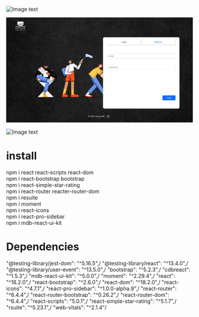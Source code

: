 

![Image text](https://github.com/rcRen/mini-movie-review-react-demoweb/blob/main/assets/localhost_3000_%20(1).png)



![Image text](https://github.com/rcRen/mini-movie-review-react-demoweb/blob/main/assets/localhost_3000_movie_436270%20(1).png)



![Image text](https://github.com/rcRen/mini-movie-review-react-demoweb/blob/main/assets/localhost_3000_movie_436270.png)

# install

npm i react react-scripts react-dom  
npm i react-bootstrap bootstrap  
npm i react-simple-star-rating  
npm i react-router reacter-router-dom  
npm i resuite  
npm i moment  
npm i react-icons  
npm i react-pro-sidebar  
npm i mdb-react-ui-kit  




# Dependencies
"@testing-library/jest-dom": "^5.16.5",/
"@testing-library/react": "^13.4.0",/
"@testing-library/user-event": "^13.5.0",/
"bootstrap": "^5.2.3",/
"cdbreact": "^1.5.3",/
"mdb-react-ui-kit": "^5.0.0",/
"moment": "^2.29.4",/
"react": "^18.2.0",/
"react-bootstrap": "^2.6.0",/
"react-dom": "^18.2.0",/
"react-icons": "^4.7.1",/
"react-pro-sidebar": "^1.0.0-alpha.9",/
"react-router": "^6.4.4",/
"react-router-bootstrap": "^0.26.2",/
"react-router-dom": "^6.4.4",/
"react-scripts": "5.0.1",/
"react-simple-star-rating": "^5.1.7",/
"rsuite": "^5.23.1",/
"web-vitals": "^2.1.4"/

